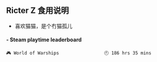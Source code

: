 ## Ricter Z 食用说明
- 喜欢猫猫，是个冇猫孤儿

<!-- steam-box start -->
#### - Steam playtime leaderboard
```text
🎮 World of Warships                 🕘 186 hrs 35 mins
```
<!-- Powered by https://github.com/YouEclipse/steam-box . -->
<!-- steam-box end -->
